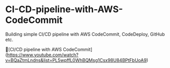 # CI-CD-pipeline-with-AWS-CodeCommit
Building simple CI/CD pipeline with AWS CodeCommit, CodeDeploy, GitHub etc.

:movie_camera:[CI/CD pipeline with AWS CodeCommit] (https://www.youtube.com/watch?v=BQaZtmLndns&list=PL5wpffL0WhBQMsg1Csx98U84BPtFbUoA9)
